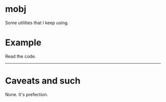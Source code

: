 mobj
===

Some utilities that I keep using.

Example
===

Read the code.

---

Caveats and such
===

None.  It's prefection.
